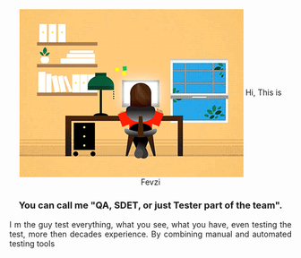 <div style="text-align: center;">
<img  align="center" src="https://github.com/avcibasi/avcibasi/blob/main/JXA0.gif?raw=true"style="margin-left: auto; margin-right: auto;>
</div>
<h1 align="center">  Hi, This is Fevzi</h1>
<h3 align="center">  You can call me "QA, SDET, or just Tester part of the team". </h1>
<p align="justify">I m the guy test everything, what you see, what you have, even testing the test, more then decades experience. By combining manual and automated testing tools </p>

<!--
**avcibasi/avcibasi** is a ✨ _special_ ✨ repository because its `README.md` (this file) appears on your GitHub profile.


Here are some ideas to get you started:

- 🔭 I’m currently working on ...
- 🌱 I’m currently learning ...
- 👯 I’m looking to collaborate on ...
- 🤔 I’m looking for help with ...
- 💬 Ask me about ...
- 📫 How to reach me: ...
- 😄 Pronouns: ...
- ⚡ Fun fact: ...
-->

